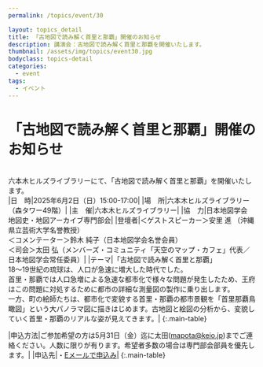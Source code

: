 ```yaml
---
permalink: /topics/event/30

layout: topics_detail
title: 「古地図で読み解く首里と那覇」開催のお知らせ
description: 講演会：古地図で読み解く首里と那覇を開催いたします。
thumbnail: /assets/img/topics/event30.jpg
bodyclass: topics-detail
categories:
  - event
tags:
  - イベント
---
```


# 「古地図で読み解く首里と那覇」開催のお知らせ
<br>
六本木ヒルズライブラリーにて、「古地図で読み解く首里と那覇」を開催いたします。

<br>
|日　時|2025年6月2日（日）15:00-17:00|
|場　所|六本木ヒルズライブラリー（森タワー49階）|
|主　催|六本木ヒルズライブラリー|
|協　力|日本地図学会　地図史・地図アーカイブ専門部会|
|登壇者|＜ゲストスピーカー＞安里 進 （沖縄県立芸術大学名誉教授）<br>＜コメンテーター＞鈴木 純子（日本地図学会名誉会員）<br>＜司会＞太田 弘（メンバーズ・コミュニティ「天空のマップ・カフェ」代表／日本地図学会常任委員）|
|テーマ|「古地図で読み解く首里と那覇」<br>18～19世紀の琉球は、人口が急速に増大した時代でした。<br>首里・那覇では人口急増による急速な都市化で様々な問題が発生したため、王府はこの問題に対処するために都市の詳細な測量図の製作に乗り出します。<br>一方、町の絵師たちは、都市化で変貌する首里・那覇の都市景観を「首里那覇鳥瞰図」という大パノラマ図に描きはじめます。古地図と絵図の分析から、変貌していく首里・那覇のリアルな姿が見えてきます。|
{:.main-table}

|申込方法|ご参加希望の方は5月31日（金）迄に太田(mapota@keio.jp)までご連絡ください。人数に限りが有ります。希望者多数の場合は専門部会部員を優先します。|
|申込先|・[Eメールで申込み](<mailto:mapota@keio.jp>)|
{:.main-table}
